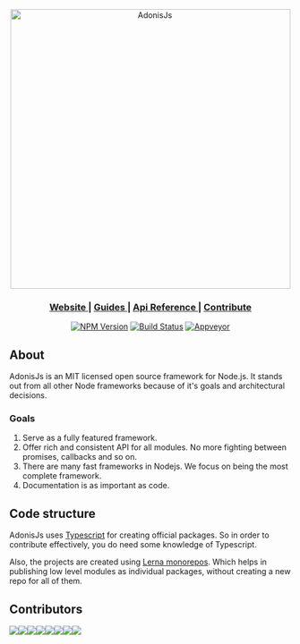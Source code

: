 <div align="center">
  <div>
    <img width="500" src="https://res.cloudinary.com/adonisjs/image/upload/q_100/v1548145171/adonis-gh_hyf8t1.png" alt="AdonisJs">
  </div>
</div>

<div align="center">
  <h3>
    <a href="https://adonisjs.com">
      Website
    </a>
    <span> | </span>
    <a href="https://adonisjs.com/docs">
      Guides
    </a>
    <span> | </span>
    <a href="https://adonisjs.com/api">
      Api Reference
    </a>
    <span> | </span>
    <a href="https://adonisjs.com/contributing">
      Contribute
    </a>
  </h3>
</div>

<div align="center">

  [![NPM Version][npm-image]][npm-url]
  [![Build Status][travis-image]][travis-url]
  [![Appveyor][appveyor-image]][appveyor-url]

</div>

## About
AdonisJs is an MIT licensed open source framework for Node.js. It stands out from all other Node frameworks because of it's goals and architectural decisions.

### Goals
1. Serve as a fully featured framework.
2. Offer rich and consistent API for all modules. No more fighting between promises, callbacks and so on.
3. There are many fast frameworks in Nodejs. We focus on being the most complete framework.
4. Documentation is as important as code.

## Code structure
AdonisJs uses [Typescript](https://www.typescriptlang.org/) for creating official packages. So in order to contribute effectively, you do need some knowledge of Typescript.

Also, the projects are created using [Lerna monorepos](https://lernajs.io). Which helps in publishing low level modules as individual packages, without creating a new repo for all of them.

## Contributors

[![](https://sourcerer.io/fame/thetutlage/adonisjs/adonis-lucid/images/0)](https://sourcerer.io/fame/thetutlage/adonisjs/adonis-lucid/links/0)[![](https://sourcerer.io/fame/thetutlage/adonisjs/adonis-lucid/images/1)](https://sourcerer.io/fame/thetutlage/adonisjs/adonis-lucid/links/1)[![](https://sourcerer.io/fame/thetutlage/adonisjs/adonis-lucid/images/2)](https://sourcerer.io/fame/thetutlage/adonisjs/adonis-lucid/links/2)[![](https://sourcerer.io/fame/thetutlage/adonisjs/adonis-lucid/images/3)](https://sourcerer.io/fame/thetutlage/adonisjs/adonis-lucid/links/3)[![](https://sourcerer.io/fame/thetutlage/adonisjs/adonis-lucid/images/4)](https://sourcerer.io/fame/thetutlage/adonisjs/adonis-lucid/links/4)[![](https://sourcerer.io/fame/thetutlage/adonisjs/adonis-lucid/images/5)](https://sourcerer.io/fame/thetutlage/adonisjs/adonis-lucid/links/5)[![](https://sourcerer.io/fame/thetutlage/adonisjs/adonis-lucid/images/6)](https://sourcerer.io/fame/thetutlage/adonisjs/adonis-lucid/links/6)[![](https://sourcerer.io/fame/thetutlage/adonisjs/adonis-lucid/images/7)](https://sourcerer.io/fame/thetutlage/adonisjs/adonis-lucid/links/7)


[appveyor-image]: https://img.shields.io/appveyor/ci/thetutlage/adonis-lucid/master.svg?style=flat-square&logo=appveyor
[appveyor-url]: https://ci.appveyor.com/project/thetutlage/adonis-lucid

[npm-image]: https://img.shields.io/npm/v/@adonisjs/lucid.svg?style=flat-square&logo=npm
[npm-url]: https://npmjs.org/package/@adonisjs/lucid

[travis-image]: https://img.shields.io/travis/adonisjs/adonis-lucid/master.svg?style=flat-square&logo=travis
[travis-url]: https://travis-ci.org/adonisjs/adonis-lucid
